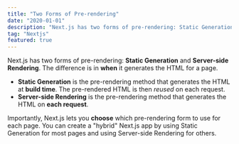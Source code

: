 ```yaml
---
title: "Two Forms of Pre-rendering"
date: "2020-01-01"
description: "Next.js has two forms of pre-rendering: Static Generation and Server-side Rendering. The difference is in when it generates the HTML for a page."
tag: "Nextjs"
featured: true
---
```


Next.js has two forms of pre-rendering: **Static Generation** and **Server-side Rendering**. The difference is in **when** it generates the HTML for a page.

- **Static Generation** is the pre-rendering method that generates the HTML at **build time**. The pre-rendered HTML is then _reused_ on each request.
- **Server-side Rendering** is the pre-rendering method that generates the HTML on **each request**.

Importantly, Next.js lets you **choose** which pre-rendering form to use for each page. You can create a "hybrid" Next.js app by using Static Generation for most pages and using Server-side Rendering for others.
